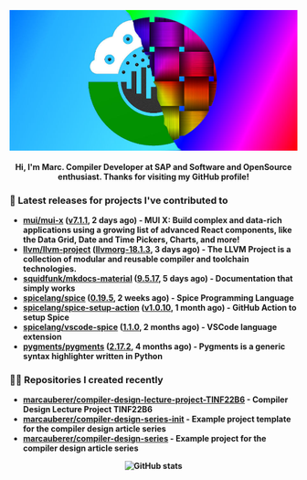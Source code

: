 <p align="center">
	<img src="https://raw.githubusercontent.com/marcauberer/marcauberer/master/images/frontpage-image.jpg">
	<br><br>
	<b>Hi, I'm Marc. Compiler Developer at SAP and Software and OpenSource enthusiast. Thanks for visiting my GitHub profile!
</p>

### 🚀 Latest releases for projects I've contributed to


- [mui/mui-x](https://github.com/mui/mui-x) ([v7.1.1](https://github.com/mui/mui-x/releases/tag/v7.1.1), 2 days ago) - MUI X: Build complex and data-rich applications using a growing list of advanced React components, like the Data Grid, Date and Time Pickers, Charts, and more!
- [llvm/llvm-project](https://github.com/llvm/llvm-project) ([llvmorg-18.1.3](https://github.com/llvm/llvm-project/releases/tag/llvmorg-18.1.3), 3 days ago) - The LLVM Project is a collection of modular and reusable compiler and toolchain technologies.
- [squidfunk/mkdocs-material](https://github.com/squidfunk/mkdocs-material) ([9.5.17](https://github.com/squidfunk/mkdocs-material/releases/tag/9.5.17), 5 days ago) - Documentation that simply works
- [spicelang/spice](https://github.com/spicelang/spice) ([0.19.5](https://github.com/spicelang/spice/releases/tag/0.19.5), 2 weeks ago) - Spice Programming Language
- [spicelang/spice-setup-action](https://github.com/spicelang/spice-setup-action) ([v1.0.10](https://github.com/spicelang/spice-setup-action/releases/tag/v1.0.10), 1 month ago) - GitHub Action to setup Spice 
- [spicelang/vscode-spice](https://github.com/spicelang/vscode-spice) ([1.1.0](https://github.com/spicelang/vscode-spice/releases/tag/1.1.0), 2 months ago) - VSCode language extension
- [pygments/pygments](https://github.com/pygments/pygments) ([2.17.2](https://github.com/pygments/pygments/releases/tag/2.17.2), 4 months ago) - Pygments is a generic syntax highlighter written in Python

### 👨‍💻 Repositories I created recently
- [marcauberer/compiler-design-lecture-project-TINF22B6](https://github.com/marcauberer/compiler-design-lecture-project-TINF22B6) - Compiler Design Lecture Project TINF22B6
- [marcauberer/compiler-design-series-init](https://github.com/marcauberer/compiler-design-series-init) - Example project template for the compiler design article series
- [marcauberer/compiler-design-series](https://github.com/marcauberer/compiler-design-series) - Example project for the compiler design article series

<p align="center">
	<img src="https://github-readme-stats.vercel.app/api?username=marcauberer&show_icons=true&theme=dark" alt="GitHub stats">
</p>
